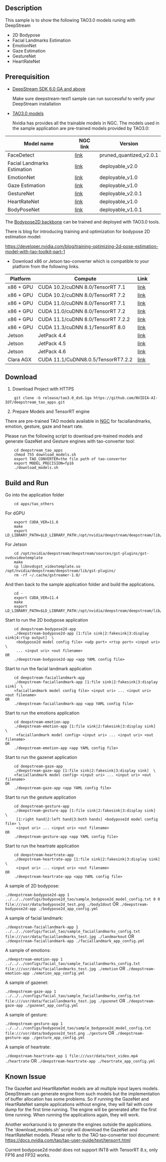 ## Description
This sample is to show the following TAO3.0 models runing with DeepStream

* 2D Bodypose
* Facial Landmarks Estimation
* EmotionNet
* Gaze Estimation
* GestureNet
* HeartRateNet

## Prerequisition

* [DeepStream SDK 6.0 GA and above](https://developer.nvidia.com/deepstream-sdk-6.0-members-page)

  Make sure deepstream-test1 sample can run successful to verify your DeepStream installation

* [TAO3.0 models](https://docs.nvidia.com/tao/tao-toolkit/text/overview.html)

  Nvidia has provides all the trainable models in NGC.
  The models used in the sample application are pre-trained models provided by TAO3.0:

| Model name | NGC link  | Version |
|------------|-----------|---------|
| FaceDetect |[link](https://ngc.nvidia.com/catalog/models/nvidia:tao:facenet)|pruned_quantized_v2.0.1|
| Facial Landmarks Estimation|[link](https://ngc.nvidia.com/catalog/models/nvidia:tao:fpenet)|deployable_v2.0|
| EmotionNet|[link](https://ngc.nvidia.com/catalog/models/nvidia:tao:emotionnet)|deployable_v1.0|
| Gaze Estimation|[link](https://ngc.nvidia.com/catalog/models/nvidia:tao:gazenet)|deployable_v1.0|
| GestureNet|[link](https://ngc.nvidia.com/catalog/models/nvidia:tao:gesturenet)|deployable_v2.0.1|
| HeartRateNet|[link](https://ngc.nvidia.com/catalog/models/nvidia:tao:heartratenet)|deployable_v1.0|
| BodyPoseNet|[link](https://ngc.nvidia.com/catalog/models/nvidia:tao:bodyposenet)|deployable_v1.0.1|

  The [Bodypose2D backbone](https://ngc.nvidia.com/catalog/models/nvidia:tao:bodyposenet) can be trained and deployed with TAO3.0 tools.
  
  There is blog for introducing training and optimization for bodypose 2D estimation model:
  
 https://developer.nvidia.com/blog/training-optimizing-2d-pose-estimation-model-with-tao-toolkit-part-1

* Download x86 or Jetson tao-converter which is compatible to your platform from the following links.

| Platform   |  Compute                       |        Link                                              |
|------------|--------------------------------|----------------------------------------------------------|
|x86 + GPU   |CUDA 10.2/cuDNN 8.0/TensorRT 7.1|[link](https://developer.nvidia.com/cuda102-trt71)|
|x86 + GPU   |CUDA 10.2/cuDNN 8.0/TensorRT 7.2|[link](https://developer.nvidia.com/cuda102-cudnn80-trt72-0)|
|x86 + GPU   |CUDA 11.0/cuDNN 8.0/TensorRT 7.1|[link](https://developer.nvidia.com/cuda110-cudnn80-trt71-0)|
|x86 + GPU   |CUDA 11.0/cuDNN 8.0/TensorRT 7.2|[link](https://developer.nvidia.com/cuda110-rt72)|
|x86 + GPU   |CUDA 11.1/cuDNN 8.0/TensorRT 7.2.2|[link](https://developer.nvidia.com/cuda111-cudnn80-trt72-0)|
|x86 + GPU   |CUDA 11.3/cuDNN 8.1/TensorRT 8.0|[link](https://developer.nvidia.com/tao-converter-80)|
|Jetson      |JetPack 4.4                     |[link](https://developer.nvidia.com/cuda102-trt71-jp44-0)   |
|Jetson      |JetPack 4.5                     |[link](https://developer.nvidia.com/cuda110-cudnn80-trt72-0)   |
|Jetson      |JetPack 4.6                     |[link](https://developer.nvidia.com/jp46-20210820t231431z-001zip)   |
|Clara AGX   |CUDA 11.1/CuDNN8.0.5/TensorRT7.2.2|[link](https://developer.nvidia.com/tao-converter)   |

## Download

1. Download Project with HTTPS
```
    git clone -b release/tao3.0_ds6.1ga https://github.com/NVIDIA-AI-IOT/deepstream_tao_apps.git
```
2. Prepare Models and TensorRT engine

There are pre-trained TAO models available in [NGC](https://ngc.nvidia.com/catalog/models) for faciallandmarks, emotion, gesture, gaze and heart rate.

Please run the following script to download pre-trained models and generate GazeNet and Gesture engines with tao-converter tool: 

```
    cd deepstream_tao_apps
    chmod 755 download_models.sh
    export TAO_CONVERTER=the file path of tao-converter
    export MODEL_PRECISION=fp16
    ./download_models.sh
```

## Build and Run
Go into the application folder
```
    cd apps/tao_others
```

For dGPU
```
    export CUDA_VER=11.6
    make
    export LD_LIBRARY_PATH=$LD_LIBRARY_PATH:/opt/nvidia/deepstream/deepstream/lib/cvcore_libs
```
For Jetson

```
    cd /opt/nvidia/deepstream/deepstream/sources/gst-plugins/gst-nvdsvideotemplate
    make
    cp libnvdsgst_videotemplate.so /opt/nvidia/deepstream/deepstream/lib/gst-plugins/
    rm -rf ~/.cache/gstreamer-1.0/
```
And then back to the sample application folder and build the applications.

```
    cd -
    export CUDA_VER=11.4
    make
    export LD_LIBRARY_PATH=$LD_LIBRARY_PATH:/opt/nvidia/deepstream/deepstream/lib/cvcore_libs
```

Start to run the 2D bodypose application
```
    cd deepstream-bodypose2d-app
    ./deepstream-bodypose2d-app [1:file sink|2:fakesink|3:display sink|4:rtsp output]  \
     <bodypose2d model config file> <udp port> <rtsp port> <input uri> \
     ... <input uri> <out filename>
OR
    ./deepstream-bodypose2d-app <app YAML config file>
```
Start to run the facial landmark application
```
    cd deepstream-faciallandmark-app
    ./deepstream-faciallandmark-app [1:file sink|2:fakesink|3:display sink]  \
    <faciallandmark model config file> <input uri> ... <input uri> <out filename>
OR
    ./deepstream-faciallandmark-app <app YAML config file>
```
Start to run the emotions application
```
    cd deepstream-emotion-app
    ./deepstream-emotion-app [1:file sink|2:fakesink|3:display sink]  \
     <faciallandmark model config> <input uri> ... <input uri> <out filename>
OR
    ./deepstream-emotion-app <app YAML config file>
```

Start to run the gazenet application
```
    cd deepstream-gaze-app
    ./deepstream-gaze-app [1:file sink|2:fakesink|3:display sink]  \
    <faciallandmark model config> <input uri> ... <input uri> <out filename>
OR
    ./deepstream-gaze-app <app YAML config file>
```

Start to run the gesture application
```
    cd deepstream-gesture-app
    ./deepstream-gesture-app [1:file sink|2:fakesink|3:display sink]  \
     [1:right hand|2:left hand|3:both hands] <bodypose2d model config file> \
     <input uri> ... <input uri> <out filename>
OR
    ./deepstream-gesture-app <app YAML config file>
```

Start to run the heartrate application
```
    cd deepstream-heartrate-app
    ./deepstream-heartrate-app [1:file sink|2:fakesink|3:display sink]  \
     <input uri> ... <input uri> <out filename>
OR
    ./deepstream-heartrate-app <app YAML config file>
```

A sample of 2D bodypose:

`./deepstream-bodypose2d-app 1 ../../../configs/bodypose2d_tao/sample_bodypose2d_model_config.txt 0 0 file:///usr/data/bodypose2d_test.png ./body2dout`
OR
`./deepstream-bodypose2d-app ./bodypose2d_app_config.yml`

A sample of facial landmark:

`./deepstream-faciallandmark-app 1 ../../../configs/facial_tao/sample_faciallandmarks_config.txt file:///usr/data/faciallandmarks_test.jpg ./landmarkout`
OR
`./deepstream-faciallandmark-app ./faciallandmark_app_config.yml`

A sample of emotions:

`./deepstream-emotion-app 1 ../../../configs/facial_tao/sample_faciallandmarks_config.txt file:///usr/data/faciallandmarks_test.jpg ./emotion`
OR
`./deepstream-emotion-app ./emotion_app_config.yml`

A sample of gazenet:

`./deepstream-gaze-app 1 ../../../configs/facial_tao/sample_faciallandmarks_config.txt file:///usr/data/faciallandmarks_test.jpg ./gazenet`
OR
`./deepstream-gaze-app ./gazenet_app_config.yml`

A sample of gesture:

`./deepstream-gesture-app 1 ../../../configs/bodypose2d_tao/sample_bodypose2d_model_config.txt file:///usr/data/bodypose2d_test.png ./gesture`
OR
`./deepstream-gesture-app ./gesture_app_config.yml`

A sample of heartrate:

`./deepstream-heartrate-app 1 file:///usr/data/test_video.mp4 ./heartrate`
OR
`./deepstream-heartrate-app ./heartrate_app_config.yml`

## Known Issue

The GazeNet and HeartRateNet models are all multiple input layers models. DeepStream can generate engine from such models but the implementation of buffer allocation has some problems. So if running the GazeNet and HeartRateNet sample applications without engine, they will fail with core dump for the first time running. The engine will be generated after the first time running. When running the applications again, they will work.

Another workaround is to generate the engines outside the applications. The 'download_models.sh' script will download the GazeNet and HeartRateNet models. Please refer to the TAO tao-converter tool document: https://docs.nvidia.com/tao/tao-user-guide/text/tensorrt.html

Current bodypose2d model does not support INT8 with TensorRT 8.x, only FP16 and FP32 works.
